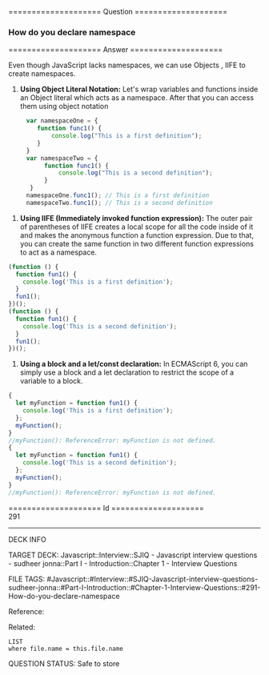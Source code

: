 ==================== Question ====================  

### How do you declare namespace  

==================== Answer ====================  

Even though JavaScript lacks namespaces, we can use Objects , IIFE to create
namespaces.

1. **Using Object Literal Notation:** Let's wrap variables and functions inside
   an Object literal which acts as a namespace. After that you can access them
   using object notation

```javascript
     var namespaceOne = {
        function func1() {
            console.log("This is a first definition");
        }
     }
     var namespaceTwo = {
          function func1() {
              console.log("This is a second definition");
          }
      }
     namespaceOne.func1(); // This is a first definition
     namespaceTwo.func1(); // This is a second definition
```

1. **Using IIFE (Immediately invoked function expression):** The outer pair of
   parentheses of IIFE creates a local scope for all the code inside of it and
   makes the anonymous function a function expression. Due to that, you can
   create the same function in two different function expressions to act as a
   namespace.

```javascript
(function () {
  function fun1() {
    console.log('This is a first definition');
  }
  fun1();
})();
(function () {
  function fun1() {
    console.log('This is a second definition');
  }
  fun1();
})();
```

1. **Using a block and a let/const declaration:** In ECMAScript 6, you can
   simply use a block and a let declaration to restrict the scope of a variable
   to a block.

```javascript
{
  let myFunction = function fun1() {
    console.log('This is a first definition');
  };
  myFunction();
}
//myFunction(): ReferenceError: myFunction is not defined.
{
  let myFunction = function fun1() {
    console.log('This is a second definition');
  };
  myFunction();
}
//myFunction(): ReferenceError: myFunction is not defined.
```

==================== Id ====================  
291
<!--ID: 1707879805190-->

---

DECK INFO

TARGET DECK: Javascript::Interview::SJIQ - Javascript interview questions - sudheer jonna::Part I - Introduction::Chapter 1 - Interview Questions

FILE TAGS: #Javascript::#Interview::#SJIQ-Javascript-interview-questions-sudheer-jonna::#Part-I-Introduction::#Chapter-1-Interview-Questions::#291-How-do-you-declare-namespace

Reference:

Related:

```dataview
LIST
where file.name = this.file.name
```
QUESTION STATUS: Safe to store
